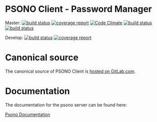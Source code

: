 # PSONO Client - Password Manager

Master:  [![build status](https://gitlab.com/psono/psono-client/badges/master/build.svg)](https://gitlab.com/psono/psono-client/commits/master) [![coverage report](https://gitlab.com/psono/psono-client/badges/master/coverage.svg)](https://gitlab.com/psono/psono-client/commits/master)  [![Code Climate](https://codeclimate.com/github/psono/psono-client/badges/gpa.svg)](https://codeclimate.com/github/psono/psono-client) [![build status](https://images.microbadger.com/badges/image/psono/psono-client.svg)](https://hub.docker.com/r/psono/psono-client/)  [![build status](https://img.shields.io/docker/pulls/psono/psono-client.svg)](https://hub.docker.com/r/psono/psono-client/)

Develop: [![build status](https://gitlab.com/psono/psono-client/badges/develop/build.svg)](https://gitlab.com/psono/psono-client/commits/develop) [![coverage report](https://gitlab.com/psono/psono-client/badges/develop/coverage.svg)](https://gitlab.com/psono/psono-client/commits/develop)

# Canonical source

The canonical source of PSONO Client is [hosted on GitLab.com](https://gitlab.com/psono/psono-client).

# Documentation

The documentation for the psono server can be found here:

[Psono Documentation](https://doc.psono.com/)


